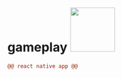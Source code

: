 # gameplay <img src="https://c.tenor.com/pxEKUUEGLm0AAAAi/gb-advance-game-boy.gif" width="100" />

```diff
@@ react native app @@
```

